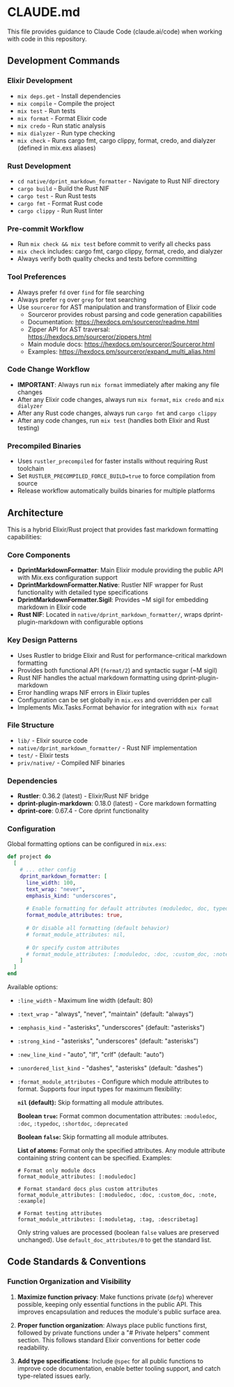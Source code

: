# CLAUDE.md

This file provides guidance to Claude Code (claude.ai/code) when working with
code in this repository.

## Development Commands

### Elixir Development

- `mix deps.get` - Install dependencies
- `mix compile` - Compile the project
- `mix test` - Run tests
- `mix format` - Format Elixir code
- `mix credo` - Run static analysis
- `mix dialyzer` - Run type checking
- `mix check` - Runs cargo fmt, cargo clippy, format, credo, and dialyzer
  (defined in mix.exs aliases)

### Rust Development

- `cd native/dprint_markdown_formatter` - Navigate to Rust NIF directory
- `cargo build` - Build the Rust NIF
- `cargo test` - Run Rust tests
- `cargo fmt` - Format Rust code
- `cargo clippy` - Run Rust linter

### Pre-commit Workflow

- Run `mix check && mix test` before commit to verify all checks pass
- `mix check` includes: cargo fmt, cargo clippy, format, credo, and dialyzer
- Always verify both quality checks and tests before committing

### Tool Preferences

- Always prefer `fd` over `find` for file searching
- Always prefer `rg` over `grep` for text searching
- Use `sourceror` for AST manipulation and transformation of Elixir code
  - Sourceror provides robust parsing and code generation capabilities
  - Documentation: https://hexdocs.pm/sourceror/readme.html
  - Zipper API for AST traversal: https://hexdocs.pm/sourceror/zippers.html
  - Main module docs: https://hexdocs.pm/sourceror/Sourceror.html
  - Examples: https://hexdocs.pm/sourceror/expand_multi_alias.html

### Code Change Workflow

- **IMPORTANT**: Always run `mix format` immediately after making any file
  changes
- After any Elixir code changes, always run `mix format`, `mix credo` and
  `mix dialyzer`
- After any Rust code changes, always run `cargo fmt` and `cargo clippy`
- After any code changes, run `mix test` (handles both Elixir and Rust testing)

### Precompiled Binaries

- Uses `rustler_precompiled` for faster installs without requiring Rust
  toolchain
- Set `RUSTLER_PRECOMPILED_FORCE_BUILD=true` to force compilation from source
- Release workflow automatically builds binaries for multiple platforms

## Architecture

This is a hybrid Elixir/Rust project that provides fast markdown formatting
capabilities:

### Core Components

- **DprintMarkdownFormatter**: Main Elixir module providing the public API with
  Mix.exs configuration support
- **DprintMarkdownFormatter.Native**: Rustler NIF wrapper for Rust functionality
  with detailed type specifications
- **DprintMarkdownFormatter.Sigil**: Provides ~M sigil for embedding markdown in
  Elixir code
- **Rust NIF**: Located in `native/dprint_markdown_formatter/`, wraps
  dprint-plugin-markdown with configurable options

### Key Design Patterns

- Uses Rustler to bridge Elixir and Rust for performance-critical markdown
  formatting
- Provides both functional API (`format/2`) and syntactic sugar (~M sigil)
- Rust NIF handles the actual markdown formatting using dprint-plugin-markdown
- Error handling wraps NIF errors in Elixir tuples
- Configuration can be set globally in `mix.exs` and overridden per call
- Implements Mix.Tasks.Format behavior for integration with `mix format`

### File Structure

- `lib/` - Elixir source code
- `native/dprint_markdown_formatter/` - Rust NIF implementation
- `test/` - Elixir tests
- `priv/native/` - Compiled NIF binaries

### Dependencies

- **Rustler**: 0.36.2 (latest) - Elixir/Rust NIF bridge
- **dprint-plugin-markdown**: 0.18.0 (latest) - Core markdown formatting
- **dprint-core**: 0.67.4 - Core dprint functionality

### Configuration

Global formatting options can be configured in `mix.exs`:

```elixir
def project do
  [
    # ... other config
    dprint_markdown_formatter: [
      line_width: 100,
      text_wrap: "never",
      emphasis_kind: "underscores",
      
      # Enable formatting for default attributes (moduledoc, doc, typedoc, shortdoc, deprecated)
      format_module_attributes: true,
      
      # Or disable all formatting (default behavior)
      # format_module_attributes: nil,
      
      # Or specify custom attributes
      # format_module_attributes: [:moduledoc, :doc, :custom_doc, :note]
    ]
  ]
end
```

Available options:

- `:line_width` - Maximum line width (default: 80)
- `:text_wrap` - "always", "never", "maintain" (default: "always")
- `:emphasis_kind` - "asterisks", "underscores" (default: "asterisks")
- `:strong_kind` - "asterisks", "underscores" (default: "asterisks")
- `:new_line_kind` - "auto", "lf", "crlf" (default: "auto")
- `:unordered_list_kind` - "dashes", "asterisks" (default: "dashes")
- `:format_module_attributes` - Configure which module attributes to format.
  Supports four input types for maximum flexibility:

  **`nil` (default):** Skip formatting all module attributes.

  **Boolean `true`:** Format common documentation attributes: `:moduledoc`,
  `:doc`, `:typedoc`, `:shortdoc`, `:deprecated`

  **Boolean `false`:** Skip formatting all module attributes.

  **List of atoms:** Format only the specified attributes. Any module attribute
  containing string content can be specified. Examples:

      # Format only module docs
      format_module_attributes: [:moduledoc]

      # Format standard docs plus custom attributes  
      format_module_attributes: [:moduledoc, :doc, :custom_doc, :note, :example]

      # Format testing attributes
      format_module_attributes: [:moduletag, :tag, :describetag]

  Only string values are processed (boolean `false` values are preserved
  unchanged). Use `default_doc_attributes/0` to get the standard list.

## Code Standards & Conventions

### Function Organization and Visibility

1. **Maximize function privacy**: Make functions private (`defp`) wherever
   possible, keeping only essential functions in the public API. This improves
   encapsulation and reduces the module's public surface area.

2. **Proper function organization**: Always place public functions first,
   followed by private functions under a "# Private helpers" comment section.
   This follows standard Elixir conventions for better code readability.

3. **Add type specifications**: Include `@spec` for all public functions to
   improve code documentation, enable better tooling support, and catch
   type-related issues early.

